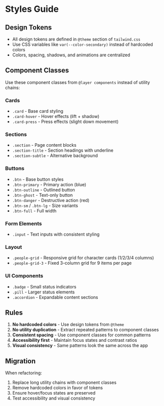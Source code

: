 # Styles Guide

## Design Tokens

- All design tokens are defined in `@theme` section of `tailwind.css`
- Use CSS variables like `var(--color-secondary)` instead of hardcoded colors
- Colors, spacing, shadows, and animations are centralized

## Component Classes

Use these component classes from `@layer components` instead of utility chains:

### Cards

- `.card` - Base card styling
- `.card-hover` - Hover effects (lift + shadow)
- `.card-press` - Press effects (slight down movement)

### Sections

- `.section` - Page content blocks
- `.section-title` - Section headings with underline
- `.section-subtle` - Alternative background

### Buttons

- `.btn` - Base button styles
- `.btn-primary` - Primary action (blue)
- `.btn-outline` - Outlined button
- `.btn-ghost` - Text-only button
- `.btn-danger` - Destructive action (red)
- `.btn-sm` / `.btn-lg` - Size variants
- `.btn-full` - Full width

### Form Elements

- `.input` - Text inputs with consistent styling

### Layout

- `.people-grid` - Responsive grid for character cards (1/2/3/4 columns)
- `.people-grid-3` - Fixed 3-column grid for 9 items per page

### UI Components

- `.badge` - Small status indicators
- `.pill` - Larger status elements
- `.accordion` - Expandable content sections

## Rules

1. **No hardcoded colors** - Use design tokens from `@theme`
2. **No utility duplication** - Extract repeated patterns to component classes
3. **Consistent spacing** - Use component classes for common patterns
4. **Accessibility first** - Maintain focus states and contrast ratios
5. **Visual consistency** - Same patterns look the same across the app

## Migration

When refactoring:

1. Replace long utility chains with component classes
2. Remove hardcoded colors in favor of tokens
3. Ensure hover/focus states are preserved
4. Test accessibility and visual consistency
